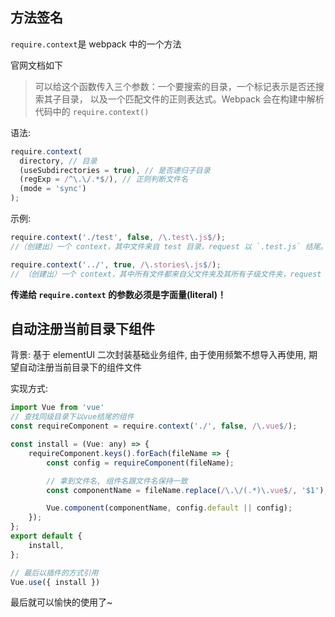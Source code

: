 ## 方法签名  

```require.context```是 webpack 中的一个方法  

官网文档如下  

> 可以给这个函数传入三个参数：一个要搜索的目录，一个标记表示是否还搜索其子目录， 以及一个匹配文件的正则表达式。Webpack 会在构建中解析代码中的 `require.context()`  

语法:  

```js
require.context(
  directory, // 目录
  (useSubdirectories = true), // 是否递归子目录
  (regExp = /^\.\/.*$/), // 正则判断文件名
  (mode = 'sync')
);
```

示例:  

```js
require.context('./test', false, /\.test\.js$/);
//（创建出）一个 context，其中文件来自 test 目录，request 以 `.test.js` 结尾。  

require.context('../', true, /\.stories\.js$/);
// （创建出）一个 context，其中所有文件都来自父文件夹及其所有子级文件夹，request 以 `.stories.js` 结尾。  
```

**传递给 `require.context` 的参数必须是字面量(literal)！**  

## 自动注册当前目录下组件  

背景: 基于 elementUI 二次封装基础业务组件, 由于使用频繁不想导入再使用, 期望自动注册当前目录下的组件文件  

实现方式:  

```js
import Vue from 'vue'
// 查找同级目录下以vue结尾的组件
const requireComponent = require.context('./', false, /\.vue$/);

const install = (Vue: any) => {
    requireComponent.keys().forEach(fileName => {
        const config = requireComponent(fileName);

        // 拿到文件名, 组件名跟文件名保持一致
        const componentName = fileName.replace(/\.\/(.*)\.vue$/, '$1');

        Vue.component(componentName, config.default || config);
    });
};
export default {
    install,
};

// 最后以插件的方式引用
Vue.use({ install })

```

最后就可以愉快的使用了~